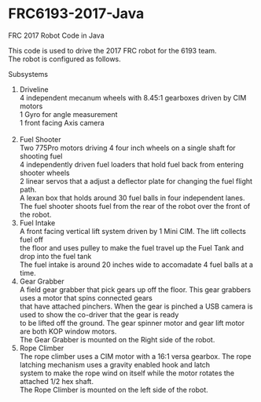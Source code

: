 # FRC6193-2017-Java
FRC 2017 Robot Code in Java

This code is used to drive the 2017 FRC robot for the 6193 team.<br>
The robot is configured as follows.

Subsystems<br>
1. Driveline<br>
   4 independent mecanum wheels with 8.45:1 gearboxes driven by CIM motors<br>
   1 Gyro for angle measurement<br>
   1 front facing Axis camera<br><br>
2. Fuel Shooter<br>
   <t>Two 775Pro motors driving 4 four inch wheels on a single shaft for shooting fuel<br>
   4 independently driven fuel loaders that hold fuel back from entering shooter wheels<br>
   2 linear servos that a adjust a deflector plate for changing the fuel flight path.<br>
   A lexan box that holds around 30 fuel balls in four independent lanes.<br>
   The fuel shooter shoots fuel from the rear of the robot over the front of the robot.<br>
3. Fuel Intake<br>
   A front facing vertical lift system driven by 1 Mini CIM. The lift collects fuel off <br>
   the floor and uses pulley to make the fuel travel up the Fuel Tank and drop into the fuel tank<br>
   The fuel intake is around 20 inches wide to accomadate 4 fuel balls at a time.<br>
4. Gear Grabber<br>
   A field gear grabber that pick gears up off the floor. This gear grabbers uses a motor that spins connected gears<br>
   that have attached pinchers. When the gear is pinched a USB camera is used to show the co-driver that the gear is ready<br>
   to be lifted off the ground.  The gear spinner motor and gear lift motor are both KOP window motors. <br>
   The Gear Grabber is mounted on the Right side of the robot.<br>
5. Rope Climber<br>
   The rope climber uses a CIM motor with a 16:1 versa gearbox. The rope latching mechanism uses a gravity enabled hook and latch<br>
   system to make the rope wind on itself while the motor rotates the attached 1/2 hex shaft.<br>
   The Rope Climber is mounted on the left side of the robot.<br>
